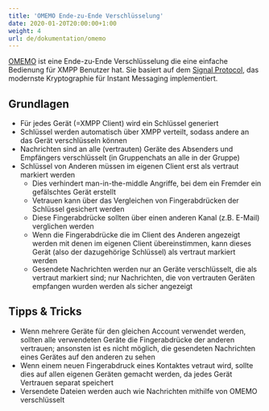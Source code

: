 ```yaml
---
title: 'OMEMO Ende-zu-Ende Verschlüsselung'
date: 2020-01-20T20:00:00+1:00
weight: 4
url: de/dokumentation/omemo
---
```


[OMEMO](https://conversations.im/omemo/) ist eine Ende-zu-Ende Verschlüsselung die eine einfache Bedienung für XMPP Benutzer hat. Sie basiert auf dem [Signal Protocol](https://en.wikipedia.org/wiki/Signal_Protocol), das modernste Kryptographie für Instant Messaging implementiert.

## Grundlagen

* Für jedes Gerät (=XMPP Client) wird ein Schlüssel generiert
* Schlüssel werden automatisch über XMPP verteilt, sodass andere an das Gerät verschlüsseln können
* Nachrichten sind an alle (vertrauten) Geräte des Absenders und Empfängers verschlüsselt (in Gruppenchats an alle in der Gruppe)
* Schlüssel von Anderen müssen im eigenen Client erst als vertraut markiert werden
	- Dies verhindert man-in-the-middle Angriffe, bei dem ein Fremder ein gefälschtes Gerät erstellt
	- Vetrauen kann über das Vergleichen von Fingerabdrücken der Schlüssel gesichert werden
	- Diese Fingerabdrücke sollten über einen anderen Kanal (z.B. E-Mail) verglichen werden
	- Wenn die Fingerabdrücke die im Client des Anderen angezeigt werden mit denen im eigenen Client übereinstimmen, kann dieses Gerät (also der dazugehörige Schlüssel) als vertraut markiert werden
	- Gesendete Nachrichten werden nur an Geräte verschlüsselt, die als vertraut markiert sind; nur Nachrichten, die von vertrauten Geräten empfangen wurden werden als sicher angezeigt

## Tipps & Tricks

* Wenn mehrere Geräte für den gleichen Account verwendet werden, sollten alle verwendeten Geräte die Fingerabdrücke der anderen vertrauen; ansonsten ist es nicht möglich, die gesendeten Nachrichten eines Gerätes auf den anderen zu sehen
* Wenn einem neuen Fingerabdruck eines Kontaktes vetraut wird, sollte dies auf allen eigenen Geräten gemacht werden, da jedes Gerät Vertrauen separat speichert
* Versendete Dateien werden auch wie Nachrichten mithilfe von OMEMO verschlüsselt
